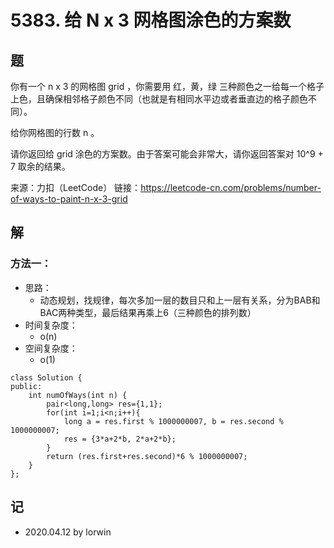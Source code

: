 # 5383. 给 N x 3 网格图涂色的方案数

## 题

你有一个 n x 3 的网格图 grid ，你需要用 红，黄，绿 三种颜色之一给每一个格子上色，且确保相邻格子颜色不同（也就是有相同水平边或者垂直边的格子颜色不同）。

给你网格图的行数 n 。

请你返回给 grid 涂色的方案数。由于答案可能会非常大，请你返回答案对 10^9 + 7 取余的结果。

来源：力扣（LeetCode）
链接：https://leetcode-cn.com/problems/number-of-ways-to-paint-n-x-3-grid

## 解

### 方法一：
- 思路：
  - 动态规划，找规律，每次多加一层的数目只和上一层有关系，分为BAB和BAC两种类型，最后结果再乘上6（三种颜色的排列数）
- 时间复杂度：
  - o(n)
- 空间复杂度：
  - o(1)
```
class Solution {
public:
    int numOfWays(int n) {
        pair<long,long> res={1,1};
        for(int i=1;i<n;i++){
            long a = res.first % 1000000007, b = res.second % 1000000007;
            res = {3*a+2*b, 2*a+2*b};
        }
        return (res.first+res.second)*6 % 1000000007;
    }
};
```

## 记

- 2020.04.12 by lorwin